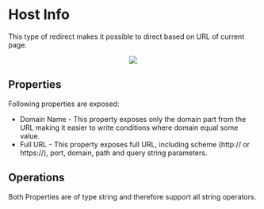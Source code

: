 # Host Info

This type of redirect makes it possible to direct based on URL of current page.

<div style="text-align:center">

![](\../assets/redirect-by-host-adress.png)

</div>

## Properties

Following properties are exposed:

* Domain Name - This property exposes only the domain part from the URL making it easier to write conditions where domain equal some value.
* Full URL - This property exposes full URL, including scheme (http:// or https://), port, domain, path and query string parameters.

## Operations

Both Properties are of type string and therefore support all string operators.